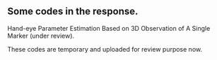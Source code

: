 ## Some codes in the response.

Hand-eye Parameter Estimation Based on 3D Observation of A Single Marker (under review).

These codes are temporary and uploaded for review purpose now. 
